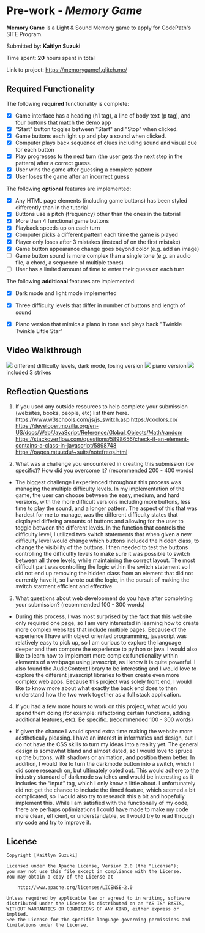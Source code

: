 # Pre-work - *Memory Game*

**Memory Game** is a Light & Sound Memory game to apply for CodePath's SITE Program. 

Submitted by: **Kaitlyn Suzuki**

Time spent: **20** hours spent in total

Link to project: https://memorygame1.glitch.me/

## Required Functionality

The following **required** functionality is complete:

* [X] Game interface has a heading (h1 tag), a line of body text (p tag), and four buttons that match the demo app
* [X] "Start" button toggles between "Start" and "Stop" when clicked. 
* [X] Game buttons each light up and play a sound when clicked. 
* [X] Computer plays back sequence of clues including sound and visual cue for each button
* [X] Play progresses to the next turn (the user gets the next step in the pattern) after a correct guess. 
* [X] User wins the game after guessing a complete pattern
* [X] User loses the game after an incorrect guess

The following **optional** features are implemented:

* [X] Any HTML page elements (including game buttons) has been styled differently than in the tutorial
* [X] Buttons use a pitch (frequency) other than the ones in the tutorial
* [X] More than 4 functional game buttons
* [X] Playback speeds up on each turn
* [X] Computer picks a different pattern each time the game is played
* [X] Player only loses after 3 mistakes (instead of on the first mistake)
* [X] Game button appearance change goes beyond color (e.g. add an image)
* [ ] Game button sound is more complex than a single tone (e.g. an audio file, a chord, a sequence of multiple tones)
* [ ] User has a limited amount of time to enter their guess on each turn

The following **additional** features are implemented:

- [X] Dark mode and light mode implemented
- [X] Three difficulty levels that differ in number of buttons and length of sound
- [X] Piano version that mimics a piano in tone and plays back "Twinkle Twinkle Little Star"


## Video Walkthrough
![](https://i.imgur.com/M1dOHM1.gif)
different difficulty levels, dark mode, losing version
![](https://i.imgur.com/hWQcMPI.gif)
piano version
![](https://i.imgur.com/irO86j5.gif)
included 3 strikes

## Reflection Questions
1. If you used any outside resources to help complete your submission (websites, books, people, etc) list them here. 
https://www.w3schools.com/js/js_switch.asp
https://coolors.co/
https://developer.mozilla.org/en-US/docs/Web/JavaScript/Reference/Global_Objects/Math/random
https://stackoverflow.com/questions/5898656/check-if-an-element-contains-a-class-in-javascript/5898748
https://pages.mtu.edu/~suits/notefreqs.html

2. What was a challenge you encountered in creating this submission (be specific)? How did you overcome it? (recommended 200 - 400 words) 

  * The biggest challenge I experienced throughout this process was managing the multiple difficulty levels. In my implementation of the game, the user can choose between the easy, medium, and hard versions, with the more difficult versions including more buttons, less time to play the sound, and a longer pattern.  The aspect of this that was hardest for me to manage, was the different difficulty states that displayed differing amounts of buttons and allowing for the user to toggle between the different levels. In the function that controls the difficulty level, I utilized two switch statements that when given a new difficulty level would change which buttons included the hidden class, to change the visibility of the buttons. I then needed to test the buttons controlling the difficultly levels to make sure it was possible to switch between all three levels, while maintaining the correct layout. The most difficult part was controlling the logic within the switch statement so I did not end up removing the hidden class from an element that did not currently have it, so I wrote out the logic, in the pursuit of making the switch statment efficient and effective.


3. What questions about web development do you have after completing your submission? (recommended 100 - 300 words) 

  * During this process, I was most surprised by the fact that this website only required one page, so I am very interested in learning how to create more complex websites that include multiple pages. Because of the experience I have with object oriented programming, javascript was relatively easy to pick up, so I am curious to explore the language deeper and then compare the experience to python or java. I would also like to learn how to implement more complex functionality within elements of a webpage using javascript, as I know it is quite powerful. I also found the AudioContext library to be interesting and I would love to explore the different javascript libraries to then create even more complex web apps. Because this project was solely front end, I would like to know more about what exactly the back end does to then understand how the two work together as a full stack application.

4. If you had a few more hours to work on this project, what would you spend them doing (for example: refactoring certain functions, adding additional features, etc). Be specific. (recommended 100 - 300 words) 

  * If given the chance I would spend extra time making the website more aesthetically pleasing. I have an interest in informatics and design, but I do not have the CSS skills to turn my ideas into a reality yet. The general design is somewhat bland and almost dated, so I would love to spruce up the buttons, with shadows or animation, and position them better. In addition, I would like to turn the darkmode button into a switch, which I did some research on, but ultimately opted out. This would adhere to the industry standard of darkmode switches and would be interesting as it includes the “input” tag, which I only know a little about. I unfortunately did not get the chance to include the timed feature, which seemed a bit complicated, so I would also try to research this a bit and hopefully implement this. While I am satisfied with the functionally of my code, there are perhaps optimizations I could have made to make my code more clean, efficient, or understandable, so I would try to read through my code and try to improve it.



## License

    Copyright [Kaitlyn Suzuki]

    Licensed under the Apache License, Version 2.0 (the "License");
    you may not use this file except in compliance with the License.
    You may obtain a copy of the License at

        http://www.apache.org/licenses/LICENSE-2.0

    Unless required by applicable law or agreed to in writing, software
    distributed under the License is distributed on an "AS IS" BASIS,
    WITHOUT WARRANTIES OR CONDITIONS OF ANY KIND, either express or implied.
    See the License for the specific language governing permissions and
    limitations under the License.
